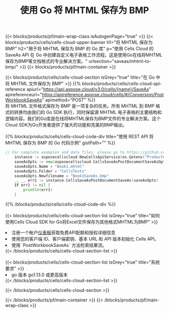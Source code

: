 ﻿---
title: 使用 Go 将 MHTML 保存为 BMP
description: 利用Aspose.Cells Cloud SDK for Go将MHTML格式文件保存为BMP格式文件。
---
{{< blocks/products/pf/main-wrap-class isAutogenPage="true" >}}
{{< blocks/products/cells/cells-cloud-upper-banner h1="将 MHTML 保存为 BMP" h2="用于将 MHTML 保存为 BMP 的 Go 库" p="使用 Cells Cloud 的 SaveAs API 在 Go 中创建自定义电子表格工作流程。这是使用Go在线将MHTML保存为BMP等文档格式的专业解决方案。" urlsection="saveas/mhtml-to-bmp/" >}}
{{< blocks/products/pf/main-container >}}

{{< blocks/products/cells/cells-cloud-section isGrey="true" title="在 Go 中将 MHTML 文件保存为 BMP" >}}
{{% blocks/products/cells/cells-cloud-api-reference apiurl="https://api.aspose.cloud/v3.0/cells/{name}/SaveAs" apireferenceurl="https://apireference.aspose.cloud/cells/#/Conversion/PostWorkbookSaveAs" apimethod="POST" %}}
<br/>
将 MHTML 文件格式保存为 BMP 是一项复杂的任务。所有 MHTML 到 BMP 格式的转换均由我们的 Go SDK 执行，同时保留源 MHTML 电子表格的主要结构和逻辑内容。我们的Go库是在线将MHTML保存为BMP文件的专业解决方案。这个Cloud SDK为Go开发者提供了强大的功能和完美的BMP输出。
<br/>
<br/>
{{% blocks/products/cells/cells-cloud-code-div title="使用 REST API 将 MHTML 保存为 BMP 的 Go 代码示例" gistPath="" %}}
  
```go
// For complete examples and data files, please go to https://github.com/aspose-cells-cloud/aspose-cells-cloud-go/
    instance := asposecellscloud.NewCellsApiService(os.Getenv("ProductClientId"), os.Getenv("ProductClientSecret"))
    saveAsOpts := new(asposecellscloud.CellsSaveAsPostDocumentSaveAsOpts)
    saveAsOpts.Name = "Book1.mhtml"
    saveAsOpts.Folder = "CellsTests"
    saveAsOpts.Newfilename = "Book1SaveAs.bmp"
    _, _, err1 := instance.CellsSaveAsPostDocumentSaveAs(saveAsOpts)
    if err1 != nil {
	    println(err1)
    }
```
  
{{% /blocks/products/cells/cells-cloud-code-div %}}
<br/>
<br/>
{{< blocks/products/cells/cells-cloud-section-list isGrey="true" title="如何使用Cells Cloud SDK for Go将Excel文件保存为其他格式MHTML为BMP" >}}
<li>注册一个帐户<a href="https://dashboard.aspose.cloud/">仪表板</a>获取免费API配额和授权详细信息</li>
<li>使用您的客户端 ID、客户端密钥、基本 URL 和 API 版本初始化 Cells API。</li>
<li>使用 `PostWorkbookSaveAs` 方法检索结果流。</li>
{{< /blocks/products/cells/cells-cloud-section-list >}}
<br/>
<br/>
{{< blocks/products/cells/cells-cloud-section-list isGrey="true" title="系统要求" >}}
<li>go 版本 go1.13.0 或更高版本</li>
{{< /blocks/products/cells/cells-cloud-section-list >}}

{{< /blocks/products/cells/cells-cloud-section >}}

{{< /blocks/products/pf/main-container >}}
{{< /blocks/products/pf/main-wrap-class >}}
